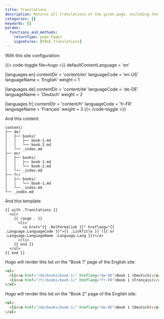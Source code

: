 ```yaml
---
title: Translations
description: Returns all translations of the given page, excluding the current language, sorted by language weight.
categories: []
keywords: []
params:
  functions_and_methods:
    returnType: page.Pages
    signatures: [PAGE.Translations]
---
```


With this site configuration:

{{< code-toggle file=hugo >}}
defaultContentLanguage = 'en'

[languages.en]
contentDir = 'content/en'
languageCode = 'en-US'
languageName = 'English'
weight = 1

[languages.de]
contentDir = 'content/de'
languageCode = 'de-DE'
languageName = 'Deutsch'
weight = 2

[languages.fr]
contentDir = 'content/fr'
languageCode = 'fr-FR'
languageName = 'Français'
weight = 3
{{< /code-toggle >}}

And this content:

```text
content/
├── de/
│   ├── books/
│   │   ├── book-1.md
│   │   └── book-2.md
│   └── _index.md
├── en/
│   ├── books/
│   │   ├── book-1.md
│   │   └── book-2.md
│   └── _index.md
├── fr/
│   ├── books/
│   │   └── book-1.md
│   └── _index.md
└── _index.md
```

And this template:

```go-html-template
{{ with .Translations }}
  <ul>
    {{ range . }}
      <li>
        <a href="{{ .RelPermalink }}" hreflang="{{ .Language.LanguageCode }}">{{ .LinkTitle }} ({{ or .Language.LanguageName .Language.Lang }})</a>
      </li>
    {{ end }}
  </ul>
{{ end }}
```

Hugo will render this list on the "Book 1" page of the English site:

```html
<ul>
  <li><a href="/de/books/book-1/" hreflang="de-DE">Book 1 (Deutsch)</a></li>
  <li><a href="/fr/books/book-1/" hreflang="fr-FR">Book 1 (Français)</a></li>
</ul>
```

Hugo will render this list on the "Book 2" page of the English site:

```html
<ul>
  <li><a href="/de/books/book-1/" hreflang="de-DE">Book 1 (Deutsch)</a></li>
</ul>
```
